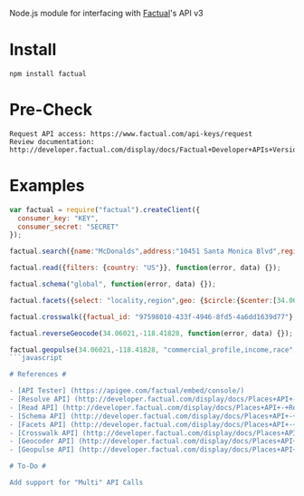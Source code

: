 Node.js module for interfacing with [Factual](http://www.factual.com)'s API v3

# Install #

    npm install factual

# Pre-Check #

    Request API access: https://www.factual.com/api-keys/request
    Review documentation: http://developer.factual.com/display/docs/Factual+Developer+APIs+Version+3

# Examples #

```javascript
var factual = require("factual").createClient({
  consumer_key: "KEY", 
  consumer_secret: "SECRET"
});

factual.search({name:"McDonalds",address:"10451 Santa Monica Blvd",region:"CA",postcode:"90025"}, function(error, data) {});

factual.read({filters: {country: "US"}}, function(error, data) {});

factual.schema("global", function(error, data) {});

factual.facets({select: "locality,region",geo: {$circle:{$center:[34.06018, -118.41835],$meters:5000}}, q: "starbucks", filters: {country: "US"} }, function(error, data) {});

factual.crosswalk({factual_id: "97598010-433f-4946-8fd5-4a6dd1639d77"}, function(error, data) {});

factual.reverseGeocode(34.06021,-118.41828, function(error, data) {});

factual.geopulse(34.06021,-118.41828, "commercial_profile,income,race", function(error, data) {});
```javascript

# References #

- [API Tester] (https://apigee.com/factual/embed/console/)
- [Resolve API] (http://developer.factual.com/display/docs/Places+API+-+Resolve)
- [Read API] (http://developer.factual.com/display/docs/Places+API+-+Read)
- [Schema API] (http://developer.factual.com/display/docs/Places+API+-+Schema)
- [Facets API] (http://developer.factual.com/display/docs/Places+API+-+Facets)
- [Crosswalk API] (http://developer.factual.com/display/docs/Places+API+-+Crosswalk)
- [Geocoder API] (http://developer.factual.com/display/docs/Places+API+-+Geocoder)
- [Geopulse API] (http://developer.factual.com/display/docs/Places+API+-+Geopulse)

# To-Do #

Add support for "Multi" API Calls